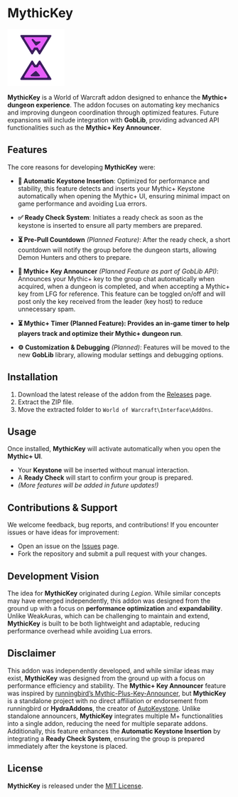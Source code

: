 # MythicKey
![MythicKey Logo](https://github.com/2Luna/MythicKey/blob/main/logo-icon.png?raw=true)


**MythicKey** is a World of Warcraft addon designed to enhance the **Mythic+ dungeon experience**. The addon focuses on automating key mechanics and improving dungeon coordination through optimized features. Future expansions will include integration with **GobLib**, providing advanced API functionalities such as the **Mythic+ Key Announcer**.

## Features

The core reasons for developing **MythicKey** were:

- **🔑 Automatic Keystone Insertion**: Optimized for performance and stability, this feature detects and inserts your Mythic+ Keystone automatically when opening the Mythic+ UI, ensuring minimal impact on game performance and avoiding Lua errors.

- **✅ Ready Check System**: Initiates a ready check as soon as the keystone is inserted to ensure all party members are prepared.

- **⏳ Pre-Pull Countdown** *(Planned Feature)*: After the ready check, a short countdown will notify the group before the dungeon starts, allowing Demon Hunters and others to prepare.

- **📢 Mythic+ Key Announcer** *(Planned Feature as part of GobLib API)*: Announces your Mythic+ key to the group chat automatically when acquired, when a dungeon is completed, and when accepting a Mythic+ key from LFG for reference. This feature can be toggled on/off and will post only the key received from the leader (key host) to reduce unnecessary spam.

- **⏳ Mythic+ Timer (Planned Feature): Provides an in-game timer to help players track and optimize their Mythic+ dungeon run**.

* **⚙️ Customization & Debugging** *(Planned)*: Features will be moved to the new **GobLib** library, allowing modular settings and debugging options.

## Installation

1. Download the latest release of the addon from the [Releases](link-to-releases) page.
2. Extract the ZIP file.
3. Move the extracted folder to `World of Warcraft\Interface\AddOns`.

## Usage

Once installed, **MythicKey** will activate automatically when you open the **Mythic+ UI**.

- Your **Keystone** will be inserted without manual interaction.
- A **Ready Check** will start to confirm your group is prepared.
- *(More features will be added in future updates!)*

## Contributions & Support

We welcome feedback, bug reports, and contributions! If you encounter issues or have ideas for improvement:

- Open an issue on the [Issues](link-to-issues) page.
- Fork the repository and submit a pull request with your changes.

## Development Vision

The idea for **MythicKey** originated during *Legion*. While similar concepts may have emerged independently, this addon was designed from the ground up with a focus on **performance optimization** and **expandability**. Unlike WeakAuras, which can be challenging to maintain and extend, **MythicKey** is built to be both lightweight and adaptable, reducing performance overhead while avoiding Lua errors.

## Disclaimer

This addon was independently developed, and while similar ideas may exist, **MythicKey** was designed from the ground up with a focus on performance efficiency and stability. The **Mythic+ Key Announcer** feature was inspired by [runningbird’s Mythic-Plus-Key-Announcer](https://github.com/runningbird/Mythic-Plus-Key-Announcer), but **MythicKey** is a standalone project with no direct affiliation or endorsement from runningbird or **HydraAddons**, the creator of [AutoKeystone](https://www.curseforge.com/wow/addons/autokeystone). Unlike standalone announcers, **MythicKey** integrates multiple M+ functionalities into a single addon, reducing the need for multiple separate addons. Additionally, this feature enhances the **Automatic Keystone Insertion** by integrating a **Ready Check System**, ensuring the group is prepared immediately after the keystone is placed.



## License

**MythicKey** is released under the [MIT License](link-to-license).

